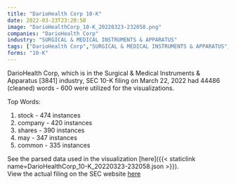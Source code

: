 ```yaml
---
title: "DarioHealth Corp 10-K"
date: 2022-03-23T23:20:58
image: "DarioHealthCorp_10-K_20220323-232058.png"
companies: "DarioHealth Corp"
industry: "SURGICAL & MEDICAL INSTRUMENTS & APPARATUS"
tags: ["DarioHealth Corp","SURGICAL & MEDICAL INSTRUMENTS & APPARATUS","03-22-2022","10-K"]
forms: "10-K"
---
```

DarioHealth Corp, which is in the Surgical & Medical Instruments & Apparatus [3841] industry, SEC 10-K filing on March 22, 2022 had 44486 (cleaned) words - 600 were utilized for the visualizations.

Top Words:
1. stock - 474 instances
2. company - 420 instances
3. shares - 390 instances
4. may - 347 instances
5. common - 335 instances


See the parsed data used in the visualization [here]({{< staticlink name=DarioHealthCorp_10-K_20220323-232058.json >}}).  
View the actual filing on the SEC website [here](https://www.sec.gov/Archives/edgar/data/1533998/0001558370-22-004018.txt)